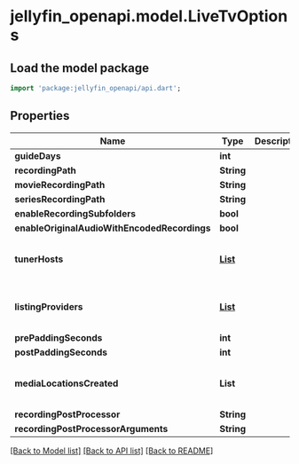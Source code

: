 # jellyfin_openapi.model.LiveTvOptions

## Load the model package
```dart
import 'package:jellyfin_openapi/api.dart';
```

## Properties
Name | Type | Description | Notes
------------ | ------------- | ------------- | -------------
**guideDays** | **int** |  | [optional] 
**recordingPath** | **String** |  | [optional] 
**movieRecordingPath** | **String** |  | [optional] 
**seriesRecordingPath** | **String** |  | [optional] 
**enableRecordingSubfolders** | **bool** |  | [optional] 
**enableOriginalAudioWithEncodedRecordings** | **bool** |  | [optional] 
**tunerHosts** | [**List<TunerHostInfo>**](TunerHostInfo.md) |  | [optional] [default to const []]
**listingProviders** | [**List<ListingsProviderInfo>**](ListingsProviderInfo.md) |  | [optional] [default to const []]
**prePaddingSeconds** | **int** |  | [optional] 
**postPaddingSeconds** | **int** |  | [optional] 
**mediaLocationsCreated** | **List<String>** |  | [optional] [default to const []]
**recordingPostProcessor** | **String** |  | [optional] 
**recordingPostProcessorArguments** | **String** |  | [optional] 

[[Back to Model list]](../README.md#documentation-for-models) [[Back to API list]](../README.md#documentation-for-api-endpoints) [[Back to README]](../README.md)



